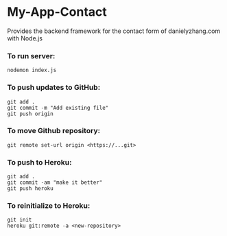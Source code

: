 # My-App-Contact
Provides the backend framework for the contact form of danielyzhang.com with Node.js

### To run server:
```
nodemon index.js
```

### To push updates to GitHub:
````
git add .
git commit -m "Add existing file"
git push origin
````

### To move Github repository:
````
git remote set-url origin <https://...git>
````

### To push to Heroku:
```
git add .
git commit -am "make it better"
git push heroku
```

### To reinitialize to Heroku:
```
git init
heroku git:remote -a <new-repository>
```